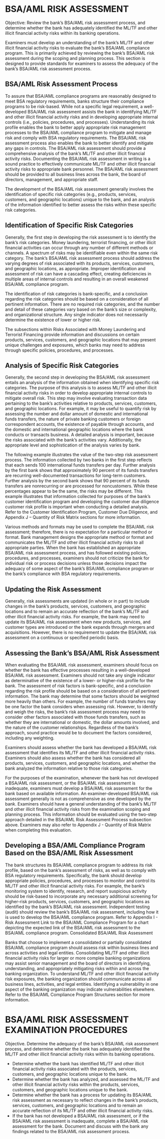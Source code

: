 # BSA/AML RISK ASSESSMENT

Objective: Review the bank’s BSA/AML risk assessment process, and determine whether the bank has adequately identified the ML/TF and other illicit financial activity risks within its banking operations.

Examiners must develop an understanding of the bank’s ML/TF and other illicit financial activity risks to evaluate the bank’s BSA/AML compliance program. This is primarily achieved by reviewing the bank’s BSA/AML risk assessment during the scoping and planning process. This section is designed to provide standards for examiners to assess the adequacy of the bank’s BSA/AML risk assessment process.

## BSA/AML Risk Assessment Process 

To assure that BSA/AML compliance programs are reasonably designed to meet BSA regulatory requirements, banks structure their compliance programs to be risk-based. While not a specific legal requirement, a well-developed BSA/AML risk assessment assists the bank in identifying ML/TF and other illicit financial activity risks and in developing appropriate internal controls (i.e., policies, procedures, and processes). Understanding its risk profile enables the bank to better apply appropriate risk management processes to the BSA/AML compliance program to mitigate and manage risk and comply with BSA regulatory requirements. The BSA/AML risk assessment process also enables the bank to better identify and mitigate any gaps in controls. The BSA/AML risk assessment should provide a comprehensive analysis of the bank’s ML/TF and other illicit financial activity risks. Documenting the BSA/AML risk assessment in writing is a sound practice to effectively communicate ML/TF and other illicit financial activity risks to appropriate bank personnel. The BSA/AML risk assessment should be provided to all business lines across the bank, the board of directors, management, and appropriate staff. 

The development of the BSA/AML risk assessment generally involves the identification of specific risk categories (e.g., products, services, customers, and geographic locations) unique to the bank, and an analysis of the information identified to better assess the risks within these specific risk categories. 

## Identification of Specific Risk Categories

Generally, the first step in developing the risk assessment is to identify the bank’s risk categories. Money laundering, terrorist financing, or other illicit financial activities can occur through any number of different methods or channels. A spectrum of risks may be identifiable even within the same risk category. The bank’s BSA/AML risk assessment process should address the varying degrees of risk associated with its products, services, customers, and geographic locations, as appropriate. Improper identification and assessment of risk can have a cascading effect, creating deficiencies in multiple areas of internal controls and resulting in an overall weakened BSA/AML compliance program.

The identification of risk categories is bank-specific, and a conclusion regarding the risk categories should be based on a consideration of all pertinent information. There are no required risk categories, and the number and detail of these categories vary based on the bank’s size or complexity, and organizational structure. Any single indicator does not necessarily determine the existence of lower or higher risk. 

The subsections within Risks Associated with Money Laundering and Terrorist Financing provide information and discussions on certain products, services, customers, and geographic locations that may present unique challenges and exposures, which banks may need to address through specific policies, procedures, and processes. 

## Analysis of Specific Risk Categories

Generally, the second step in developing the BSA/AML risk assessment entails an analysis of the information obtained when identifying specific risk categories. The purpose of this analysis is to assess ML/TF and other illicit financial activity risks in order to develop appropriate internal controls to mitigate overall risk. This step may involve evaluating transaction data pertaining to the bank’s activities relative to products, services, customers, and geographic locations. For example, it may be useful to quantify risk by assessing the number and dollar amount of domestic and international funds transfers, the nature of private banking customers or foreign correspondent accounts, the existence of payable through accounts, and the domestic and international geographic locations where the bank conducts or transacts business. A detailed analysis is important, because the risks associated with the bank’s activities vary. Additionally, the appropriate level and sophistication of the analysis varies by bank. 

The following example illustrates the value of the two-step risk assessment process. The information collected by two banks in the first step reflects that each sends 100 international funds transfers per day. Further analysis by the first bank shows that approximately 90 percent of its funds transfers are recurring well-documented transactions for long-term customers. Further analysis by the second bank shows that 90 percent of its funds transfers are nonrecurring or are processed for noncustomers. While these percentages appear to be the same, the risks may be different. This example illustrates that information collected for purposes of the bank’s customer identification program and developing the customer due diligence customer risk profile is important when conducting a detailed analysis. Refer to the Customer Identification Program, Customer Due Diligence, and Appendix J – Quantity of Risk Matrix sections for more information. 

Various methods and formats may be used to complete the BSA/AML risk assessment; therefore, there is no expectation for a particular method or format. Bank management designs the appropriate method or format and communicates the ML/TF and other illicit financial activity risks to all appropriate parties. When the bank has established an appropriate BSA/AML risk assessment process, and has followed existing policies, procedures, and processes, examiners should not criticize the bank for individual risk or process decisions unless those decisions impact the adequacy of some aspect of the bank’s BSA/AML compliance program or the bank’s compliance with BSA regulatory requirements.

## Updating the Risk Assessment

Generally, risk assessments are updated (in whole or in part) to include changes in the bank’s products, services, customers, and geographic locations and to remain an accurate reflection of the bank’s ML/TF and other illicit financial activity risks. For example, the bank may need to update its BSA/AML risk assessment when new products, services, and customer types are introduced or the bank expands through mergers and acquisitions. However, there is no requirement to update the BSA/AML risk assessment on a continuous or specified periodic basis.

## Assessing the Bank’s BSA/AML Risk Assessment

When evaluating the BSA/AML risk assessment, examiners should focus on whether the bank has effective processes resulting in a well-developed BSA/AML risk assessment. Examiners should not take any single indicator as determinative of the existence of a lower- or higher-risk profile for the bank. The assessment of risk factors is bank-specific, and a conclusion regarding the risk profile should be based on a consideration of all pertinent information. The bank may determine that some factors should be weighted more heavily than others. For example, the number of funds transfers may be one factor the bank considers when assessing risk. However, to identify and weigh the risks, the bank’s risk assessment process may need to consider other factors associated with those funds transfers, such as whether they are international or domestic, the dollar amounts involved, and the nature of the customer relationships. Regardless of the bank’s approach, sound practice would be to document the factors considered, including any weighting.

Examiners should assess whether the bank has developed a BSA/AML risk assessment that identifies its ML/TF and other illicit financial activity risks. Examiners should also assess whether the bank has considered all products, services, customers, and geographic locations, and whether the bank analyzed the information relative to those risk categories. 

For the purposes of the examination, whenever the bank has not developed a BSA/AML risk assessment, or the BSA/AML risk assessment is inadequate, examiners must develop a BSA/AML risk assessment for the bank based on available information. An examiner-developed BSA/AML risk assessment generally is not as comprehensive as one developed by the bank. Examiners should have a general understanding of the bank’s ML/TF and other illicit financial activity risks from the examination scoping and planning process. This information should be evaluated using the two-step approach detailed in the BSA/AML Risk Assessment Process subsection above. Examiners may also refer to Appendix J - Quantity of Risk Matrix when completing this evaluation.

## Developing a BSA/AML Compliance Program Based on the BSA/AML Risk Assessment

The bank structures its BSA/AML compliance program to address its risk profile, based on the bank’s assessment of risks, as well as to comply with BSA regulatory requirements. Specifically, the bank should develop appropriate policies, procedures, and processes to monitor and control its ML/TF and other illicit financial activity risks. For example, the bank’s monitoring system to identify, research, and report suspicious activity should be risk-based to incorporate any necessary additional screening for higher-risk products, services, customers, and geographic locations as identified by the bank’s BSA/AML risk assessment. Independent testing (audit) should review the bank’s BSA/AML risk assessment, including how it is used to develop the BSA/AML compliance program. Refer to Appendix I - Risk Assessment Link to the BSA/AML Compliance Program for a chart depicting the expected link of the BSA/AML risk assessment to the BSA/AML compliance program.
Consolidated BSA/AML Risk Assessment

Banks that choose to implement a consolidated or partially consolidated BSA/AML compliance program should assess risk within business lines and across activities and legal entities. Consolidating ML/TF and other illicit financial activity risks for larger or more complex banking organizations may assist senior management and the board of directors in identifying, understanding, and appropriately mitigating risks within and across the banking organization. To understand ML/TF and other illicit financial activity risk exposures, the banking organization should communicate across all business lines, activities, and legal entities. Identifying a vulnerability in one aspect of the banking organization may indicate vulnerabilities elsewhere. Refer to the BSA/AML Compliance Program Structures section for more information.


# BSA/AML RISK ASSESSMENT EXAMINATION PROCEDURES

Objective. Determine the adequacy of the bank’s BSA/AML risk assessment process, and determine whether the bank has adequately identified the ML/TF and other illicit financial activity risks within its banking operations.

   - Determine whether the bank has identified ML/TF and other illicit financial activity risks associated with the products, services, customers, and geographic locations unique to the bank.
   - Determine whether the bank has analyzed, and assessed the ML/TF and other illicit financial activity risks within the products, services, customers, and geographic locations unique to the bank.
   - Determine whether the bank has a process for updating its BSA/AML risk assessment as necessary to reflect changes in the bank’s products, services, customers, and geographic locations and to remain an accurate reflection of its ML/TF and other illicit financial activity risks.
   - If the bank has not developed a BSA/AML risk assessment, or if the BSA/AML risk assessment is inadequate, complete a BSA/AML risk assessment for the bank.
    Document and discuss with the bank any findings related to the BSA/AML risk assessment process.




